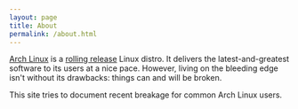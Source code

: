 ```yaml
---
layout: page
title: About
permalink: /about.html
---
```


[Arch Linux] is a [rolling release] Linux distro. It delivers the
latest-and-greatest software to its users at a nice pace. However,
living on the bleeding edge isn't without its drawbacks:
things can and will be broken.

This site tries to document recent breakage for common Arch Linux users.

[Arch Linux]: https://www.archlinux.org/
[rolling release]: https://wiki.archlinux.org/index.php/Arch_Linux#Modernity
